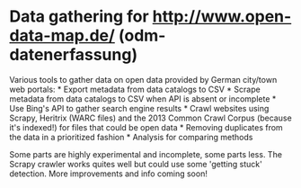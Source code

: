 Data gathering for http://www.open-data-map.de/ (odm-datenerfassung)
==================

Various tools to gather data on open data provided by German city/town web portals:
    * Export metadata from data catalogs to CSV
    * Scrape metadata from data catalogs to CSV when API is absent or incomplete
    * Use Bing's API to gather search engine results
    * Crawl websites using Scrapy, Heritrix (WARC files) and the 2013 Common Crawl Corpus (because it's indexed!) for files that could be open data
    * Removing duplicates from the data in a prioritized fashion
    * Analysis for comparing methods
    
Some parts are highly experimental and incomplete, some parts less. The Scrapy crawler works quites well but could use some 'getting stuck' detection. More improvements and info coming soon!
